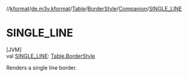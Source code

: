//[kformat](../../../../../index.md)/[de.m3y.kformat](../../../index.md)/[Table](../../index.md)/[BorderStyle](../index.md)/[Companion](index.md)/[SINGLE_LINE](-s-i-n-g-l-e_-l-i-n-e.md)

# SINGLE_LINE

[JVM]\
val [SINGLE_LINE](-s-i-n-g-l-e_-l-i-n-e.md): [Table.BorderStyle](../index.md)

Renders a single line border.